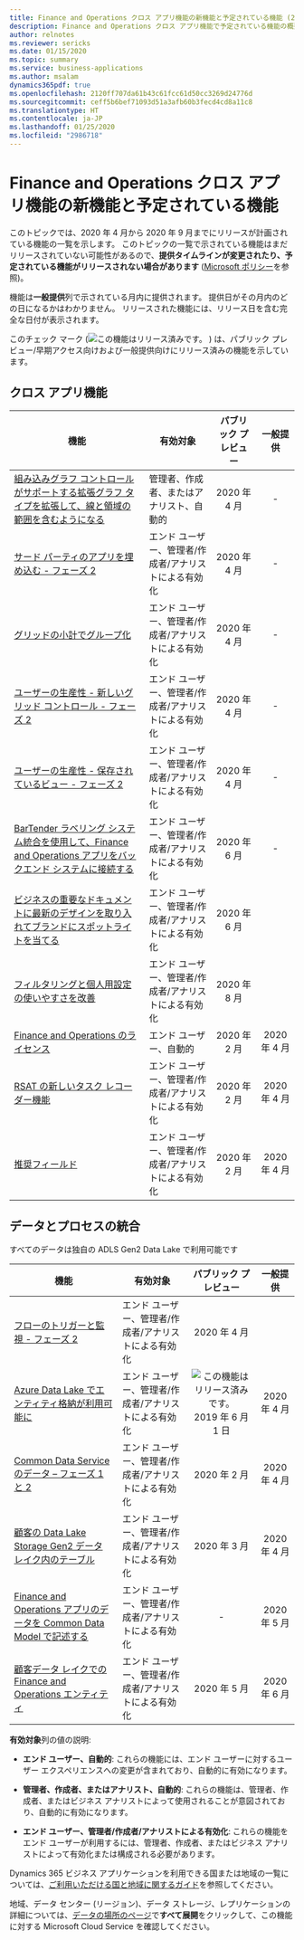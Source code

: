 ```yaml
---
title: Finance and Operations クロス アプリ機能の新機能と予定されている機能 (2020 年 リリース ウェーブ 1)
description: Finance and Operations クロス アプリ機能で予定されている機能の概要。
author: relnotes
ms.reviewer: sericks
ms.date: 01/15/2020
ms.topic: summary
ms.service: business-applications
ms.author: msalam
dynamics365pdf: true
ms.openlocfilehash: 2120ff707da61b43c61fcc61d50cc3269d24776d
ms.sourcegitcommit: ceff5b6bef71093d51a3afb60b3fecd4cd8a11c8
ms.translationtype: HT
ms.contentlocale: ja-JP
ms.lasthandoff: 01/25/2020
ms.locfileid: "2986718"
---
```

# <a name="whats-new-and-planned-for-finance-and-operations-cross-app-capabilities"></a>Finance and Operations クロス アプリ機能の新機能と予定されている機能

このトピックでは、2020 年 4 月から 2020 年 9 月までにリリースが計画されている機能の一覧を示します。 このトピックの一覧で示されている機能はまだリリースされていない可能性があるので、**提供タイムラインが変更されたり、予定されている機能がリリースされない場合があります** ([Microsoft ポリシー](https://go.microsoft.com/fwlink/p/?linkid=2007332)を参照)。

機能は**一般提供**列で示されている月内に提供されます。 提供日がその月内のどの日になるかはわかりません。 リリースされた機能には、リリース日を含む完全な日付が表示されます。

このチェック マーク (![この機能はリリース済みです。](/dynamics365-release-plan/media/green-checkmark.png "この機能はリリース済みです。") ) は、パブリック プレビュー/早期アクセス向けおよび一般提供向けにリリース済みの機能を示しています。



## <a name="cross-app-features"></a>クロス アプリ機能



 | 機能    | 有効対象    |  パブリック プレビュー | 一般提供 |
 | ---------- | ---------- | :----------: |:----------: |
 | [組み込みグラフ コントロールがサポートする拡張グラフ タイプを拡張して、線と領域の範囲を含むようになる](expanded-chart-types-supported-embedded-chart-control-now-include-line-area-ranges.md) | 管理者、作成者、またはアナリスト、自動的  | 2020 年 4 月| -| 
 | [サード パーティのアプリを埋め込む - フェーズ 2](embed-third-party-apps--phase-2.md) | エンド ユーザー、管理者/作成者/アナリストによる有効化 | 2020 年 4 月 | - |
 | [グリッドの小計でグループ化](grouping-subtotals-grids.md) | エンド ユーザー、管理者/作成者/アナリストによる有効化  | 2020 年 4 月|- | 
 | [ユーザーの生産性 - 新しいグリッド コントロール - フェーズ 2](user-productivity--new-grid-control--phase-2.md) | エンド ユーザー、管理者/作成者/アナリストによる有効化 | 2020 年 4 月 | -|
 | [ユーザーの生産性 - 保存されているビュー - フェーズ 2](user-productivity--saved-views--phase-2.md) | エンド ユーザー、管理者/作成者/アナリストによる有効化 | 2020 年 4 月 | - |
  | [BarTender ラベリング システム統合を使用して、Finance and Operations アプリをバックエンド システムに接続する](connect-finance-operations-apps-back-end-systems-using-bartender-labeling-system-integration.md) | エンド ユーザー、管理者/作成者/アナリストによる有効化  | 2020 年 6 月|- | 
 | [ビジネスの重要なドキュメントに最新のデザインを取り入れてブランドにスポットライトを当てる](spotlight-brand-using-modern-designs-business-critical-documents.md) | エンド ユーザー、管理者/作成者/アナリストによる有効化  | 2020 年 6 月| | 
 | [フィルタリングと個人用設定の使いやすさを改善](usability-improvements-filtering-personalization.md) | エンド ユーザー、管理者/作成者/アナリストによる有効化  | 2020 年 8 月| | 
 | [Finance and Operations のライセンス](finance-operations-licensing.md) | エンド ユーザー、自動的  | 2020 年 2 月|2020 年 4 月 | 
 | [RSAT の新しいタスク レコーダー機能](new-task-recorder-capabilities-rsat.md) | エンド ユーザー、管理者/作成者/アナリストによる有効化  | 2020 年 2 月|2020 年 4 月 | 
| [推奨フィールド](recommended-fields.md) | エンド ユーザー、管理者/作成者/アナリストによる有効化  |   2020 年 2 月 |2020 年 4 月 | 


## <a name="data-and-process-integration"></a>データとプロセスの統合

すべてのデータは独自の ADLS Gen2 Data Lake で利用可能です

 | 機能    | 有効対象    |  パブリック プレビュー | 一般提供 |
 | ---------- | ---------- | :----------: |:----------: |
 | [フローのトリガーと監視 - フェーズ 2](trigger-monitor--phase-2.md) | エンド ユーザー、管理者/作成者/アナリストによる有効化  | 2020 年 4 月| | 
 | [Azure Data Lake でエンティティ格納が利用可能に](entity-store-data-azure-data-lake-ga.md) | エンド ユーザー、管理者/作成者/アナリストによる有効化  | ![この機能はリリース済みです。](/dynamics365-release-plan/media/green-checkmark.png "この機能はリリース済みです。") 2019 年 6 月 1 日|2020 年 4 月 | 
 | [Common Data Service のデータ – フェーズ 1 と 2](data-common-data-service-phase-1-2.md) | エンド ユーザー、管理者/作成者/アナリストによる有効化  | 2020 年 2 月|2020 年 4 月 | 
 | [顧客の Data Lake Storage Gen2 データ レイク内のテーブル](tables-customers-adls-gen2-data-lake.md) | エンド ユーザー、管理者/作成者/アナリストによる有効化  | 2020 年 3 月|2020 年 4 月 | 
 | [Finance and Operations アプリのデータを Common Data Model で記述する](finance-operations-apps-data-are-described-common-data-model-cdm.md) | エンド ユーザー、管理者/作成者/アナリストによる有効化  | -|2020 年 5 月 | 
 | [顧客データ レイクでの Finance and Operations エンティティ](fo-entities-customers-data-lake.md) | エンド ユーザー、管理者/作成者/アナリストによる有効化  | 2020 年 5 月|2020 年 6 月 | 

**有効対象**列の値の説明:

- **エンド ユーザー、自動的**: これらの機能には、エンド ユーザーに対するユーザー エクスペリエンスへの変更が含まれており、自動的に有効になります。

- **管理者、作成者、またはアナリスト、自動的**: これらの機能は、管理者、作成者、またはビジネス アナリストによって使用されることが意図されており、自動的に有効になります。

- **エンド ユーザー、管理者/作成者/アナリストによる有効化**: これらの機能をエンド ユーザーが利用するには、管理者、作成者、またはビジネス アナリストによって有効化または構成される必要があります。


Dynamics 365 ビジネス アプリケーションを利用できる国または地域の一覧については、[ご利用いただける国と地域に関するガイド](https://aka.ms/dynamics_365_international_availability_deck)を参照してください。 

地域、データ センター (リージョン)、データ ストレージ、レプリケーションの詳細については、[データの場所のページ](https://www.microsoft.com/trust-center/privacy/data-location)で**すべて展開**をクリックして、この機能に対する Microsoft Cloud Service を確認してください。 
